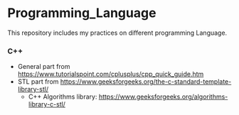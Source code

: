 # Programming_Language
This repository includes my practices on different programming Language.
### C++
- General part from https://www.tutorialspoint.com/cplusplus/cpp_quick_guide.htm
- STL part from https://www.geeksforgeeks.org/the-c-standard-template-library-stl/
  - C++ Algorithms library: https://www.geeksforgeeks.org/algorithms-library-c-stl/

